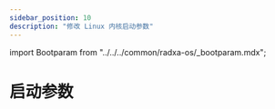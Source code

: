 ```yaml
---
sidebar_position: 10
description: "修改 Linux 内核启动参数"
---
```


import Bootparam from "../../../common/radxa-os/\_bootparam.mdx";

# 启动参数

<Bootparam />
